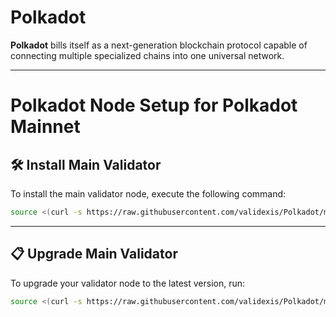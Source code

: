 # Polkadot

**Polkadot** bills itself as a next-generation blockchain protocol capable of connecting multiple specialized chains into one universal network.

---

<div>
<h1 align="left" style="display: flex;">Polkadot Node Setup for Polkadot Mainnet</h1>
</div>

## 🛠️ Install Main Validator
To install the main validator node, execute the following command:

~~~bash
source <(curl -s https://raw.githubusercontent.com/validexis/Polkadot/main/installmain.sh)
~~~

---

## 📋 Upgrade Main Validator
To upgrade your validator node to the latest version, run:

~~~bash
source <(curl -s https://raw.githubusercontent.com/validexis/Polkadot/main/upgrademain.sh)
~~~
